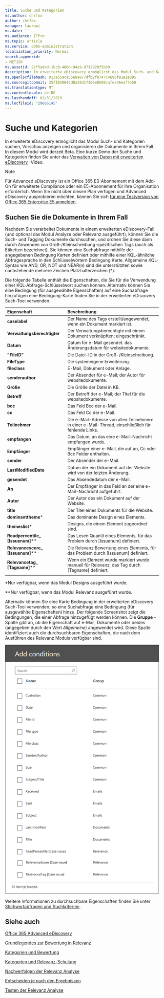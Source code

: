 ```yaml
---
title: Suche und Kategorien
ms.author: chrfox
author: chrfox
manager: laurawi
ms.date: ''
ms.audience: ITPro
ms.topic: article
ms.service: o365-administration
localization_priority: Normal
search.appverid:
- MET150
ms.assetid: 22f5adad-1bc0-460d-94a9-8732929f5b99
description: In erweiterte eDiscovery ermöglicht das Modul Such- und Kategorien suchen, Vorschau anzeigen und organisieren die Dokumente in Ihrem Fall. In diesem Modul wird derzeit Beta.
ms.openlocfilehash: 013e559ca55e9a877dfb2f8747c4696f81e1e095
ms.sourcegitcommit: 25f1028643d8a20d17306e8b09cafea46eaf7a58
ms.translationtype: MT
ms.contentlocale: de-DE
ms.lasthandoff: 01/31/2019
ms.locfileid: "29666145"
---
```

# <a name="search-and-tagging"></a>Suche und Kategorien

In erweiterte eDiscovery ermöglicht das Modul Such- und Kategorien suchen, Vorschau anzeigen und organisieren die Dokumente in Ihrem Fall. In diesem Modul wird derzeit Beta. Eine kurze Demo der Suche und Kategorien finden Sie unter das [Verwalten von Daten mit erweiterten eDiscovery](https://www.youtube.com/watch?v=VaPYL3DHP6I) -Video.

> [!NOTE]
> Für Advanced eDiscovery ist ein Office 365 E3-Abonnement mit dem Add-On für erweiterte Compliance oder ein E5-Abonnement für Ihre Organisation erforderlich. Wenn Sie nicht über diesen Plan verfügen und Advanced eDiscovery ausprobieren möchten, können Sie sich [für eine Testversion von Office 365 Enterprise E5 anmelden](https://go.microsoft.com/fwlink/p/?LinkID=698279). 
  
## <a name="search-the-documents-in-your-case"></a>Suchen Sie die Dokumente in Ihrem Fall

Nachdem Sie verarbeitet Dokumente in einem erweiterten eDiscovery-Fall (und optional das Modul Analyze oder Relevanz ausgeführt), können Sie die Such- und Tagging Dokumente durchsuchen, und ordnen Sie diese dann durch Anwenden von Groß-/Kleinschreibung-spezifischen Tags (auch als Etiketten bezeichnet). Sie können eine Suchabfrage mithilfe der angegebenen Bedingung Karten definiert oder mithilfe einer KQL-ähnliche Abfragesprache in den Schlüsselwörtern Bedingung Karte. Allgemeine KQL-Syntax wie AND, OR, NOT und NEAR(n) sind die unterstützten sowie nachstehende mehrere Zeichen Platzhalterzeichen (*). 

Die folgende Tabelle enthält die Eigenschaften, die Sie für die Verwendung einer KQL-Abfrage-Schlüsselwort suchen können. Alternativ können Sie eine Bedingung (für ausgewählte Eigenschaften) auf eine Suchabfrage hinzufügen eine Bedingung-Karte finden Sie in der erweiterten eDiscovery Such-Tool verwenden.

|**Eigenschaft**|**Beschreibung**|
|:-----|:-----|
|**caselabel** <br/> | Der Name des Tags erstellt/angewendet, wenn ein Dokument markiert ist. <br/> |
|**Verwaltungsberechtigter** <br/> | Der Verwaltungsberechtigte mit einem Dokument verknüpften; eingeschränkt. <br/> |
|**Datum** <br/> | Datum für e-Mail gesendet. das Änderungsdatum für websitedokumente. <br/> |
|**"FileID"** <br/> | Die Datei-ID in der Groß-/Kleinschreibung. <br/> |
|**FileType** <br/> | Die systemeigene Erweiterung. <br/> |
|**fileclass** <br/> | E-Mail, Dokument oder Anlage. <br/> |
|**senderauthor** <br/> | Der Absender für e-Mail; der Autor für websitedokumente. <br/> |
|**Größe** <br/> | Die Größe der Datei in KB. <br/> |
|**Betreff** <br/> | Der Betreff der e-Mail; der Titel für die websitedokumente. <br/> |
|**bcc** <br/> | Das Feld Bcc der e-Mail. <br/> |
|**cc** <br/> | Das Feld Cc der e-Mail. <br/> |
|**Teilnehmer** <br/> | Die e-Mail-Adresse von allen Teilnehmern in einer e-Mail-Thread, einschließlich für fehlende Links. <br/> |
|**empfangen** <br/> | Das Datum, an das eine e-Mail-Nachricht empfangen wurde. <br/> |
|**Empfänger** <br/> | Empfänger einer e-Mail, die auf an, Cc oder Bcc Felder enthalten. <br/> |
|**sender** <br/> | Der Absender der e-Mail. <br/> |
|**LastModifiedDate** <br/> | Datum der ein Dokument auf der Website wird von der letzten Änderung. <br/> |
|**gesendet** <br/> | Das Absendedatum der e-Mail. <br/> |
|**An** <br/> | Der Empfänger in das Feld an der eine e-Mail-Nachricht aufgeführt. <br/> |
|**Autor** <br/> | Der Autor des ein Dokument auf der Website. <br/> |
|**title** <br/> | Der Titel eines Dokuments für die Website. <br/> |
|**dominanttheme**\* <br/> | Das dominante Design eines Elements. <br/> |
|**themeslist**\* <br/> | Designs, die einem Element zugeordnet sind. <br/> |
|**Readpercentile_ [Issuenum]**\*\* <br/> | Das Lesen Quantil eines Elements, für das Problem durch [Issuenum] definiert. <br/> |
|**Relevancescore_ [Issuenum]**\*\* <br/> | Die Relevanz Bewertung eines Elements, für das Problem durch [Issuenum] definiert. <br/> |
|**Relevancetag_ [Tagname]**\*\* <br/> | Wenn ein Element wurde markiert wurde manuell für Relevanz, das Tag durch [Tagname] definiert. <br/> |
|||

\*Nur verfügbar, wenn das Modul Designs ausgeführt wurde.

\*\*Nur verfügbar, wenn das Modul Relevanz ausgeführt wurde.

Alternativ können Sie eine Karte Bedingung in der erweiterten eDiscovery Such-Tool verwenden, so eine Suchabfrage eine Bedingung (für ausgewählte Eigenschaften) hinzu. Der folgende Screenshot zeigt die Bedingungen, die einer Abfrage hinzugefügt werden können. Die **Gruppe** -Spalte gibt an, ob die Eigenschaft auf e-Mail, Dokumente oder beides (angegeben durch den Wert *Allgemeine*) angewendet wird. Diese Spalte identifiziert auch die durchsuchbaren Eigenschaften, die nach dem Ausführen des Relevanz Moduls verfügbar sind.

![Suchkriterien im erweiterten eDiscovery Such-tool](media/AeDSearchConditions.png)

Weitere Informationen zu durchsuchbare Eigenschaften finden Sie unter [Stichwortabfragen und Suchkriterien](keyword-queries-and-search-conditions.md).
  
## <a name="see-also"></a>Siehe auch

[Office 365 Advanced eDiscovery](office-365-advanced-ediscovery.md)
  
[Grundlegendes zur Bewertung in Relevanz](assessment-in-relevance-in-advanced-ediscovery.md)
  
[Kategorien und Bewertung](tagging-and-assessment-in-advanced-ediscovery.md)
  
[Kategorien und Relevanz-Schulung](tagging-and-relevance-training-in-advanced-ediscovery.md)
  
[Nachverfolgen der Relevanz Analyse](track-relevance-analysis-in-advanced-ediscovery.md)
  
[Entscheiden je nach den Ergebnissen](decision-based-on-the-results-in-advanced-ediscovery.md)
  
[Testen der Relevanz Analyse](test-relevance-analysis-in-advanced-ediscovery.md)

